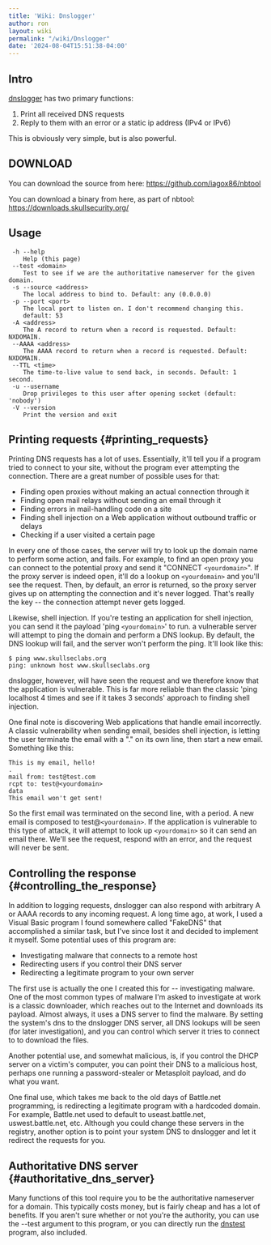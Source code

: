 ```yaml
---
title: 'Wiki: Dnslogger'
author: ron
layout: wiki
permalink: "/wiki/Dnslogger"
date: '2024-08-04T15:51:38-04:00'
---
```


## Intro

[dnslogger](dnslogger "wikilink") has two primary functions:

1.  Print all received DNS requests
2.  Reply to them with an error or a static ip address (IPv4 or IPv6)

This is obviously very simple, but is also powerful.

## DOWNLOAD

You can download the source from here: <https://github.com/iagox86/nbtool>

You can download a binary from here, as part of nbtool: <https://downloads.skullsecurity.org/>

## Usage

     -h --help
        Help (this page)
     --test <domain>
        Test to see if we are the authoritative nameserver for the given domain.
     -s --source <address>
        The local address to bind to. Default: any (0.0.0.0)
     -p --port <port>
        The local port to listen on. I don't recommend changing this.
        default: 53
     -A <address>
        The A record to return when a record is requested. Default: NXDOMAIN.
     --AAAA <address>
        The AAAA record to return when a record is requested. Default: NXDOMAIN.
     --TTL <time>
        The time-to-live value to send back, in seconds. Default: 1 second.
     -u --username
        Drop privileges to this user after opening socket (default: 'nobody')
     -V --version
        Print the version and exit

## Printing requests {#printing_requests}

Printing DNS requests has a lot of uses. Essentially, it\'ll tell you if a program tried to connect to your site, without the program ever attempting the connection. There are a great number of possible uses for that:

-   Finding open proxies without making an actual connection through it
-   Finding open mail relays without sending an email through it
-   Finding errors in mail-handling code on a site
-   Finding shell injection on a Web application without outbound traffic or delays
-   Checking if a user visited a certain page

In every one of those cases, the server will try to look up the domain name to perform some action, and fails. For example, to find an open proxy you can connect to the potential proxy and send it \"CONNECT `<yourdomain>`\". If the proxy server is indeed open, it\'ll do a lookup on `<yourdomain>` and you\'ll see the request. Then, by default, an error is returned, so the proxy server gives up on attempting the connection and it\'s never logged. That\'s really the key \-- the connection attempt never gets logged.

Likewise, shell injection. If you\'re testing an application for shell injection, you can send it the payload \'ping `<yourdomain>`\' to run. a vulnerable server will attempt to ping the domain and perform a DNS lookup. By default, the DNS lookup will fail, and the server won\'t perform the ping. It\'ll look like this:

    $ ping www.skullseclabs.org
    ping: unknown host www.skullseclabs.org

dnslogger, however, will have seen the request and we therefore know that the application is vulnerable. This is far more reliable than the classic \'ping localhost 4 times and see if it takes 3 seconds\' approach to finding shell injection.

One final note is discovering Web applications that handle email incorrectly. A classic vulnerability when sending email, besides shell injection, is letting the user terminate the email with a \".\" on its own line, then start a new email. Something like this:

    This is my email, hello!
    .
    mail from: test@test.com
    rcpt to: test@<yourdomain>
    data
    This email won't get sent!

So the first email was terminated on the second line, with a period. A new email is composed to test@`<yourdomain>`. If the application is vulnerable to this type of attack, it will attempt to look up `<yourdomain>` so it can send an email there. We\'ll see the request, respond with an error, and the request will never be sent.

## Controlling the response {#controlling_the_response}

In addition to logging requests, dnslogger can also respond with arbitrary A or AAAA records to any incoming request. A long time ago, at work, I used a Visual Basic program I found somewhere called \"FakeDNS\" that accomplished a similar task, but I\'ve since lost it and decided to implement it myself. Some potential uses of this program are:

-   Investigating malware that connects to a remote host
-   Redirecting users if you control their DNS server
-   Redirecting a legitimate program to your own server

The first use is actually the one I created this for \-- investigating malware. One of the most common types of malware I\'m asked to investigate at work is a classic downloader, which reaches out to the Internet and downloads its payload. Almost always, it uses a DNS server to find the malware. By setting the system\'s dns to the dnslogger DNS server, all DNS lookups will be seen (for later investigation), and you can control which server it tries to connect to to download the files.

Another potential use, and somewhat malicious, is, if you control the DHCP server on a victim\'s computer, you can point their DNS to a malicious host, perhaps one running a password-stealer or Metasploit payload, and do what you want.

One final use, which takes me back to the old days of Battle.net programming, is redirecting a legitimate program with a hardcoded domain. For example, Battle.net used to default to useast.battle.net, uswest.battle.net, etc. Although you could change these servers in the registry, another option is to point your system DNS to dnslogger and let it redirect the requests for you.

## Authoritative DNS server {#authoritative_dns_server}

Many functions of this tool require you to be the authoritative nameserver for a domain. This typically costs money, but is fairly cheap and has a lot of benefits. If you aren\'t sure whether or not you\'re the authority, you can use the \--test argument to this program, or you can directly run the [dnstest](dnstest "wikilink") program, also included.
